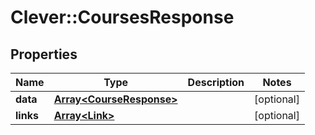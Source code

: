 # Clever::CoursesResponse

## Properties
Name | Type | Description | Notes
------------ | ------------- | ------------- | -------------
**data** | [**Array&lt;CourseResponse&gt;**](CourseResponse.md) |  | [optional] 
**links** | [**Array&lt;Link&gt;**](Link.md) |  | [optional] 

